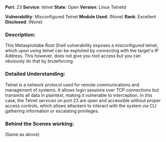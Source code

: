 
**Port**: 23
**Service**: telnet
**State**: Open
**Version**: Linux Telnetd

**Vulnerability**: Misconfigured Telnet
**Module Used**: (None)
**Rank**: Excellent
**Disclosed**: (None)

### **Description**:

This Metasploitabe Root Shell vulnerability exposes a misconfigured telnet, which upon using telnet can be exploited by connecting with the target's IP Address. This however, does not give you root access but you can obviously do that by bruteforcing.

### **Detailed Understanding**:

Telnet is a network protocol used for remote communications and management of systems. It allows login sessions over TCP connections but transmits all data in plaintext, making it vulnerable to interception. In this case, the Telnet services on port 23 are open and accessible without proper access controls, which allows attackers to interact with the system via CLI gathering information or escalating privileges.

### **Behind the Scenes working**:

(Same as above)

